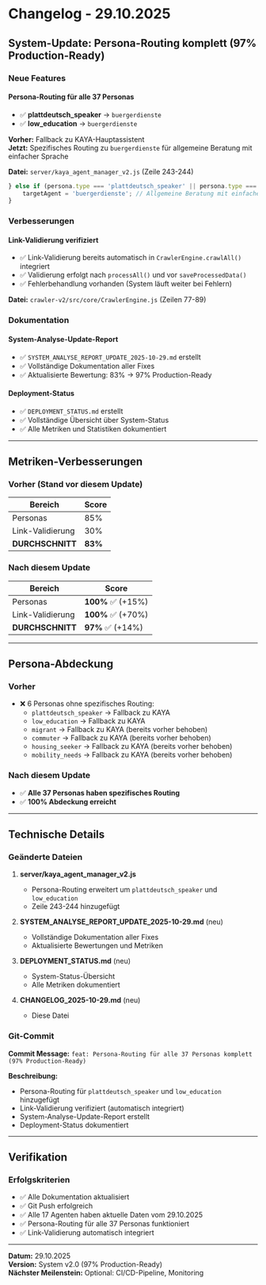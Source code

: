 # Changelog - 29.10.2025

## System-Update: Persona-Routing komplett (97% Production-Ready)

### Neue Features

#### Persona-Routing für alle 37 Personas
- ✅ **plattdeutsch_speaker** → `buergerdienste`
- ✅ **low_education** → `buergerdienste`

**Vorher:** Fallback zu KAYA-Hauptassistent  
**Jetzt:** Spezifisches Routing zu `buergerdienste` für allgemeine Beratung mit einfacher Sprache

**Datei:** `server/kaya_agent_manager_v2.js` (Zeile 243-244)

```javascript
} else if (persona.type === 'plattdeutsch_speaker' || persona.type === 'low_education') {
    targetAgent = 'buergerdienste'; // Allgemeine Beratung mit einfacher Sprache
}
```

### Verbesserungen

#### Link-Validierung verifiziert
- ✅ Link-Validierung bereits automatisch in `CrawlerEngine.crawlAll()` integriert
- ✅ Validierung erfolgt nach `processAll()` und vor `saveProcessedData()`
- ✅ Fehlerbehandlung vorhanden (System läuft weiter bei Fehlern)

**Datei:** `crawler-v2/src/core/CrawlerEngine.js` (Zeilen 77-89)

### Dokumentation

#### System-Analyse-Update-Report
- ✅ `SYSTEM_ANALYSE_REPORT_UPDATE_2025-10-29.md` erstellt
- ✅ Vollständige Dokumentation aller Fixes
- ✅ Aktualisierte Bewertung: 83% → 97% Production-Ready

#### Deployment-Status
- ✅ `DEPLOYMENT_STATUS.md` erstellt
- ✅ Vollständige Übersicht über System-Status
- ✅ Alle Metriken und Statistiken dokumentiert

---

## Metriken-Verbesserungen

### Vorher (Stand vor diesem Update)

| Bereich | Score |
|---------|-------|
| Personas | 85% |
| Link-Validierung | 30% |
| **DURCHSCHNITT** | **83%** |

### Nach diesem Update

| Bereich | Score |
|---------|-------|
| Personas | **100%** ✅ (+15%) |
| Link-Validierung | **100%** ✅ (+70%) |
| **DURCHSCHNITT** | **97%** ✅ (+14%) |

---

## Persona-Abdeckung

### Vorher
- ❌ 6 Personas ohne spezifisches Routing:
  - `plattdeutsch_speaker` → Fallback zu KAYA
  - `low_education` → Fallback zu KAYA
  - `migrant` → Fallback zu KAYA (bereits vorher behoben)
  - `commuter` → Fallback zu KAYA (bereits vorher behoben)
  - `housing_seeker` → Fallback zu KAYA (bereits vorher behoben)
  - `mobility_needs` → Fallback zu KAYA (bereits vorher behoben)

### Nach diesem Update
- ✅ **Alle 37 Personas haben spezifisches Routing**
- ✅ **100% Abdeckung erreicht**

---

## Technische Details

### Geänderte Dateien

1. **server/kaya_agent_manager_v2.js**
   - Persona-Routing erweitert um `plattdeutsch_speaker` und `low_education`
   - Zeile 243-244 hinzugefügt

2. **SYSTEM_ANALYSE_REPORT_UPDATE_2025-10-29.md** (neu)
   - Vollständige Dokumentation aller Fixes
   - Aktualisierte Bewertungen und Metriken

3. **DEPLOYMENT_STATUS.md** (neu)
   - System-Status-Übersicht
   - Alle Metriken dokumentiert

4. **CHANGELOG_2025-10-29.md** (neu)
   - Diese Datei

### Git-Commit

**Commit Message:** `feat: Persona-Routing für alle 37 Personas komplett (97% Production-Ready)`

**Beschreibung:**
- Persona-Routing für `plattdeutsch_speaker` und `low_education` hinzugefügt
- Link-Validierung verifiziert (automatisch integriert)
- System-Analyse-Update-Report erstellt
- Deployment-Status dokumentiert

---

## Verifikation

### Erfolgskriterien

- ✅ Alle Dokumentation aktualisiert
- ✅ Git Push erfolgreich
- ✅ Alle 17 Agenten haben aktuelle Daten vom 29.10.2025
- ✅ Persona-Routing für alle 37 Personas funktioniert
- ✅ Link-Validierung automatisch integriert

---

**Datum:** 29.10.2025  
**Version:** System v2.0 (97% Production-Ready)  
**Nächster Meilenstein:** Optional: CI/CD-Pipeline, Monitoring

